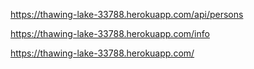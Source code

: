 https://thawing-lake-33788.herokuapp.com/api/persons

https://thawing-lake-33788.herokuapp.com/info

https://thawing-lake-33788.herokuapp.com/